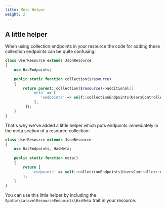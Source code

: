 ```yaml
---
title: Meta Helper
weight: 2
---
```


## A little helper

When using collection endpoints in your resource the code for adding these collection endpoints can be quite confusing:

``` php
class UserResource extends JsonResource
{
    use HasEndpoints;
    
    public static function collection($resource)
    {
        return parent::collection($resource)->additional([
            'meta' => [
                'endpoints' => self::collectionEndpoints(UsersController::class)
             ],
         ]);
    }
}
```

That's why we've added a little helper which puts endpoints immediately in the meta section of a resource collection:

``` php
class UserResource extends JsonResource
{
    use HasEndpoints, HasMeta;
    
    public static function meta()
    {
        return [
            'endpoints' => self::collectionEndpoints(UsersController::class)
        ];
    }
}
```

You can use this little helper by including the `Spatie\LaravelResourceEndpoints\HasMeta` trait in your resource.
